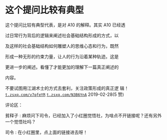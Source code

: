 # 这个提问比较有典型

这个提问比较有典型代表，是对 A10 的解释。其实 A10 已经透

过日常行为背后的逻辑来阐述社会基础结构形成的方式，以

及这样的社会基础结构如何雕塑人的思维心态和行为，既然

形成一种无形的约束力量，让人的行为沿着某种轨迹。这是

更进一步的阐述。看懂了才能更加的理解下一篇真正阐述的

内容。

不要试图用江湖术士的方式去套利，关注政策形成的真正逻 辑！[`t.zsxq.com/v7qfeYR`](https://t.zsxq.com/v7qfeYR) [`t.zsxq.com/N3B6YnA`](https://t.zsxq.com/N3B6YnA) 2019-02-28(5 赞)

评论区：

貧释子 : 麻烦问下司令，已经加入了小红圈觉悟社，为啥点不开链接呢？还有另外一个觉悟社吗？

司令 : 在小红圈里，点上面的链接进去呀！